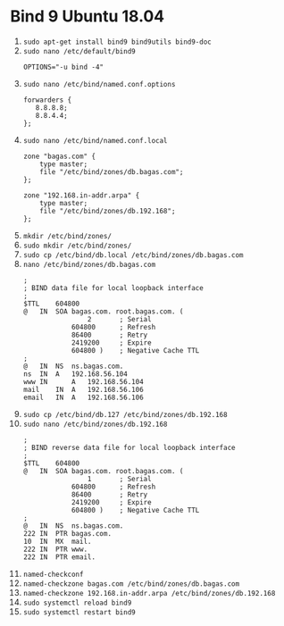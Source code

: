 # Bind 9 Ubuntu 18.04
1. `sudo apt-get install bind9 bind9utils bind9-doc`
2. `sudo nano /etc/default/bind9`
    ```
    OPTIONS="-u bind -4"
    ```
3. `sudo nano /etc/bind/named.conf.options`
    ```
    forwarders {
	   8.8.8.8;
	   8.8.4.4;
	};
    ```
2. `sudo nano /etc/bind/named.conf.local`
    ```
    zone "bagas.com" {
        type master;
        file "/etc/bind/zones/db.bagas.com";
    };

    zone "192.168.in-addr.arpa" {
        type master;
        file "/etc/bind/zones/db.192.168";
    };
    ```
3. `mkdir /etc/bind/zones/`
4. `sudo mkdir /etc/bind/zones/`
5. `sudo cp /etc/bind/db.local /etc/bind/zones/db.bagas.com`
6. `nano /etc/bind/zones/db.bagas.com`
    ```
    ;
    ; BIND data file for local loopback interface
    ;
    $TTL	604800
    @	IN	SOA	bagas.com. root.bagas.com. (
                    2		; Serial
                604800		; Refresh
                86400		; Retry
                2419200		; Expire
                604800 )	; Negative Cache TTL
    ;
    @	IN	NS	ns.bagas.com.
    ns	IN	A	192.168.56.104
    www	IN      A	192.168.56.104
    mail	IN	A	192.168.56.106
    email	IN	A	192.168.56.106

    ```
7. `sudo cp /etc/bind/db.127 /etc/bind/zones/db.192.168`
8.  `sudo nano /etc/bind/zones/db.192.168`
    ```
    ;
    ; BIND reverse data file for local loopback interface
    ;
    $TTL	604800
    @	IN	SOA	bagas.com. root.bagas.com. (
                    1		; Serial
                604800		; Refresh
                86400		; Retry
                2419200		; Expire
                604800 )	; Negative Cache TTL
    ;
    @	IN	NS	ns.bagas.com.
    222	IN	PTR	bagas.com.
    10	IN	MX	mail.
    222	IN	PTR	www.
    222	IN	PTR	email.
    ```
9.  `named-checkconf`
10. `named-checkzone bagas.com /etc/bind/zones/db.bagas.com`
11. `named-checkzone 192.168.in-addr.arpa /etc/bind/zones/db.192.168`
12. `sudo systemctl reload bind9`
13. `sudo systemctl restart bind9`